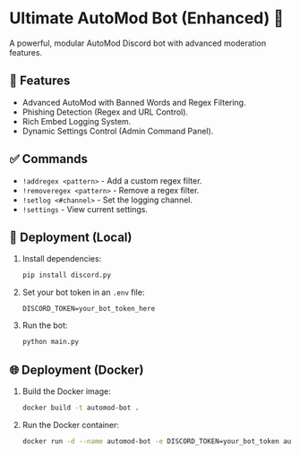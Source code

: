 
# Ultimate AutoMod Bot (Enhanced) 🚀

A powerful, modular AutoMod Discord bot with advanced moderation features.

## 🚀 Features
- Advanced AutoMod with Banned Words and Regex Filtering.
- Phishing Detection (Regex and URL Control).
- Rich Embed Logging System.
- Dynamic Settings Control (Admin Command Panel).

## ✅ Commands
- `!addregex <pattern>` - Add a custom regex filter.
- `!removeregex <pattern>` - Remove a regex filter.
- `!setlog <#channel>` - Set the logging channel.
- `!settings` - View current settings.

## 🚀 Deployment (Local)
1. Install dependencies:
   ```bash
   pip install discord.py
   ```
2. Set your bot token in an `.env` file:
   ```env
   DISCORD_TOKEN=your_bot_token_here
   ```
3. Run the bot:
   ```bash
   python main.py
   ```

## 🌐 Deployment (Docker)
1. Build the Docker image:
   ```bash
   docker build -t automod-bot .
   ```
2. Run the Docker container:
   ```bash
   docker run -d --name automod-bot -e DISCORD_TOKEN=your_bot_token automod-bot
   ```
